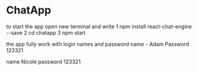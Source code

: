 # ChatApp
to start the app open new terminal and write 
1 npm install react-chat-engine --save
2 cd chatapp 
3 npm start


the app fully work with login names and password 
name - Adam 
Password 123321

name Nicole
password 123321
